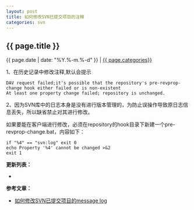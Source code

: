 ```yaml
---
layout: post
title: 如何修改SVN已提交项目的注释
categories: svn
---
```


## {{ page.title }}

{{ page.date | date: "%Y.%-m.%-d" }} | <a href="/archive#{{ page.categories }}">{{ page.categories}}</a>

1、在历史记录中修改注释,默认会提示

```
DAV request failed;it's possible that the repository's pre-revprop-change hook either failed or is non-existent
At least one property change failed; repository is unchanged.
```

2、因为SVN库中的日志本身是没有进行版本管理的，为防止误操作导致原日志信息丢失，所以缺省禁止对其进行修改。

如果要能在客户端进行修改，必须在repository的hook目录下新建一个pre-revprop-change.bat，内容如下：

```
if "%4" == "svn:log" exit 0
echo Property '%4' cannot be changed >&2
exit 1
```


**更新列表：**

*



**参考文章：**

* [如何修改SVN已提交项目的message log][1]

[1]: http://blog.csdn.net/wfdtxz/article/details/7775710